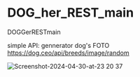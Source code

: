 # DOG_her_REST_main
DOGGerRESTmain

simple API: gennerator dog's FOTO   https://dog.ceo/api/breeds/image/random

![Screenshot-2024-04-30-at-23 20 37](https://github.com/dmytra/DOG_her_REST_main/assets/105235692/24f87261-fa41-42a5-81ca-8e53901b4a92)
